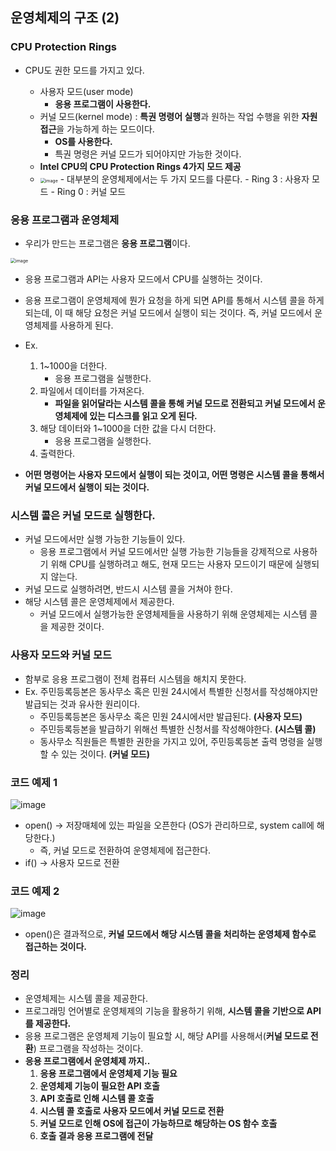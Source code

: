 ## 운영체제의 구조 (2)

### CPU Protection Rings

- CPU도 권한 모드를 가지고 있다.

  - 사용자 모드(user mode)
    - **응용 프로그램이 사용한다.**
  - 커널 모드(kernel mode) : **특권 명령어 실행**과 원하는 작업 수행을 위한 **자원 접근**을 가능하게 하는 모드이다.
    - **OS를 사용한다.**
    - 특권 명령은 커널 모드가 되어야지만 가능한 것이다.
  - **Intel CPU의 CPU Protection Rings 4가지 모드 제공**
  - <img src="https://user-images.githubusercontent.com/40616436/75623341-5eda5d80-5bec-11ea-996b-26e30278b4d8.png" alt="image" style="zoom:50%;" />
    - 대부분의 운영체제에서는 두 가지 모드를 다룬다.
      - Ring 3 : 사용자 모드
      - Ring 0 : 커널 모드

  

### 응용 프로그램과 운영체제

- 우리가 만드는 프로그램은 **응용 프로그램**이다.

<img src="https://user-images.githubusercontent.com/40616436/75623763-c0043000-5bf0-11ea-826b-a90424d80e0f.png" alt="image" style="zoom:50%;" />

- 응용 프로그램과 API는 사용자 모드에서 CPU를 실행하는 것이다.
- 응용 프로그램이 운영체제에 뭔가 요청을 하게 되면 API를 통해서 시스템 콜을 하게되는데, 이 때 해당 요청은 커널 모드에서 실행이 되는 것이다. 즉, 커널 모드에서 운영체제를 사용하게 된다.
- Ex.
  1. 1~1000을 더한다.
     - 응용 프로그램을 실행한다.
  2. 파일에서 데이터를 가져온다.
     - **파일을 읽어달라는 시스템 콜을 통해 커널 모드로 전환되고 커널 모드에서 운영체제에 있는 디스크를 읽고 오게 된다.**
  3. 해당 데이터와 1~1000을 더한 값을 다시 더한다.
     - 응용 프로그램을 실행한다.
  4. 출력한다.



- **어떤 명령어는 사용자 모드에서 실행이 되는 것이고, 어떤 명령은 시스템 콜을 통해서 커널 모드에서 실행이 되는 것이다.**



### 시스템 콜은 커널 모드로 실행한다.

- 커널 모드에서만 실행 가능한 기능들이 있다.
  - 응용 프로그램에서 커널 모드에서만 실행 가능한 기능들을 강제적으로 사용하기 위해 CPU를 실행하려고 해도, 현재 모드는 사용자 모드이기 때문에 실행되지 않는다.
- 커널 모드로 실행하려면, 반드시 시스템 콜을 거쳐야 한다.
- 해당 시스템 콜은 운영체제에서 제공한다.
  - 커널 모드에서 실행가능한 운영체제들을 사용하기 위해 운영체제는 시스템 콜을 제공한 것이다.



### 사용자 모드와 커널 모드

- 함부로 응용 프로그램이 전체 컴퓨터 시스템을 해치지 못한다.
- Ex. 주민등록등본은 동사무소 혹은 민원 24시에서 특별한 신청서를 작성해야지만 발급되는 것과 유사한 원리이다.
  - 주민등록등본은 동사무소 혹은 민원 24시에서만 발급된다. **(사용자 모드)**
  - 주민등록등본을 발급하기 위해선 특별한 신청서를 작성해야한다. **(시스템 콜)**
  - 동사무소 직원들은 특별한 권한을 가지고 있어, 주민등록등본 출력 명령을 실행할 수 있는 것이다. **(커널 모드)**



### 코드 예제 1

![image](https://user-images.githubusercontent.com/40616436/75624981-f9db3380-5bfc-11ea-8d18-17bcea6482f4.png)

- open() -> 저장매체에 있는 파일을 오픈한다 (OS가 관리하므로, system call에 해당한다.)
  - 즉, 커널 모드로 전환하여 운영체제에 접근한다.
- if() -> 사용자 모드로 전환



### 코드 예제 2

![image](https://user-images.githubusercontent.com/40616436/75625073-debcf380-5bfd-11ea-8197-0657518b32b7.png)

- open()은 결과적으로, **커널 모드에서 해당 시스템 콜을 처리하는 운영체제 함수로 접근하는 것이다.**



### 정리

- 운영체제는 시스템 콜을 제공한다.
- 프로그래밍 언어별로 운영체제의 기능을 활용하기 위해, **시스템 콜을 기반으로 API를 제공한다.**
- 응용 프로그램은 운영체제 기능이 필요할 시, 해당 API를 사용해서(**커널 모드로 전환**) 프로그램을 작성하는 것이다.
- **응용 프로그램에서 운영체제 까지..**
  1. **응용 프로그램에서 운영체제 기능 필요**
  2. **운영체제 기능이 필요한 API 호출**
  3. **API 호출로 인해 시스템 콜 호출**
  4. **시스템 콜 호출로 사용자 모드에서 커널 모드로 전환**
  5. **커널 모드로 인해 OS에 접근이 가능하므로 해당하는 OS 함수 호출**
  6. **호출 결과 응용 프로그램에 전달**



